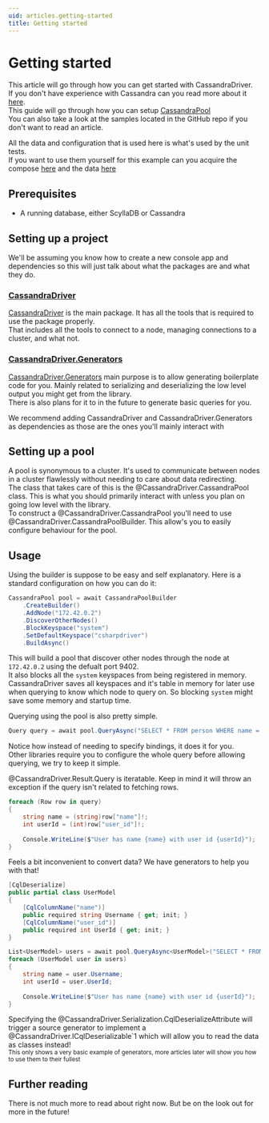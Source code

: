```yaml
---
uid: articles.getting-started
title: Getting started
---
```


# Getting started
This article will go through how you can get started with CassandraDriver.  
If you don't have experience with Cassandra can you read more about it [here](https://university.scylladb.com/courses/scylla-essentials-overview/lessons/architecture/topic/introduction/).  
This guide will go through how you can setup [CassandraPool](xref:CassandraDriver.CassandraPool)  
You can also take a look at the samples located in the GitHub repo if you don't want to read an article.

All the data and configuration that is used here is what's used by the unit tests.  
If you want to use them yourself for this example can you acquire the compose [here](https://github.com/Instellate/CassandraDriver/blob/c63d354002577865d961b87613425bc2e51191f1/CassandraDriver.Tests/docker-compose.yaml) and the data [here](https://github.com/Instellate/CassandraDriver/blob/c63d354002577865d961b87613425bc2e51191f1/CassandraDriver.Tests/test_data.cql)

## Prerequisites
- A running database, either ScyllaDB or Cassandra

## Setting up a project
We'll be assuming you know how to create a new console app and dependencies so this will just talk about what the packages are and what they do.

### [CassandraDriver](https://www.nuget.org/packages/CassandraDriver)
[CassandraDriver](https://www.nuget.org/packages/CassandraDriver) is the main package. It has all the tools that is required to use the package properly.  
That includes all the tools to connect to a node, managing connections to a cluster, and what not.

### [CassandraDriver.Generators](https://www.nuget.org/packages/CassandraDriver.Generators)
[CassandraDriver.Generators](https://www.nuget.org/packages/CassandraDriver.Generators) main purpose is to allow generating boilerplate code for you. Mainly related to serializing and deserializing the low level output you might get from the library.  
There is also plans for it to in the future to generate basic queries for you.


We recommend adding CassandraDriver and CassandraDriver.Generators as dependencies as those are the ones you'll mainly interact with

## Setting up a pool
A pool is synonymous to a cluster. It's used to communicate between nodes in a cluster flawlessly without needing to care about data redirecting.  
The class that takes care of this is the @CassandraDriver.CassandraPool class. This is what you should primarily interact with unless you plan on going low level with the library.  
To construct a @CassandraDriver.CassandraPool you'll need to use @CassandraDriver.CassandraPoolBuilder. This allow's you to easily configure behaviour for the pool.

## Usage

Using the builder is suppose to be easy and self explanatory. Here is a standard configuration on how you can do it:
```csharp
CassandraPool pool = await CassandraPoolBuilder
    .CreateBuilder()
    .AddNode("172.42.0.2")
    .DiscoverOtherNodes()
    .BlockKeyspace("system")
    .SetDefaultKeyspace("csharpdriver")
    .BuildAsync()
```
This will build a pool that discover other nodes through the node at `172.42.0.2` using the defualt port 9402.  
It also blocks all the `system` keyspaces from being registered in memory. 
CassandraDriver saves all keyspaces and it's table in memory for later use when querying to know which node to query on. 
So blocking `system` might save some memory and startup time.

Querying using the pool is also pretty simple.
```csharp
Query query = await pool.QueryAsync("SELECT * FROM person WHERE name = ?", name);
```
Notice how instead of needing to specify bindings, it does it for you.  
Other libraries require you to configure the whole query before allowing querying, we try to keep it simple.

@CassandraDriver.Result.Query is iteratable. Keep in mind it will throw an exception if the query isn't related to fetching rows.
```csharp
foreach (Row row in query) 
{
    string name = (string)row["name"]!;
    int userId = (int)row["user_id"]!;
    
    Console.WriteLine($"User has name {name} with user id {userId}");
}
```
Feels a bit inconvenient to convert data? We have generators to help you with that!

```csharp
[CqlDeserialize]
public partial class UserModel
{
    [CqlColumnName("name")]
    public required string Username { get; init; }
    [CqlColumnName("user_id")]
    public required int UserId { get; init; }
}

List<UserModel> users = await pool.QueryAsync<UserModel>("SELECT * FROM person");
foreach (UserModel user in users) 
{
    string name = user.Username;
    int userId = user.UserId;
    
    Console.WriteLine($"User has name {name} with user id {userId}");
}
```
Specifying the @CassandraDriver.Serialization.CqlDeserializeAttribute will trigger a source generator to implement a @CassandraDriver.ICqlDeserializable`1 which will allow you to read the data as classes instead!  
<small>This only shows a very basic example of generators, more articles later will show you how to use them to their fullest</small>

## Further reading
There is not much more to read about right now. But be on the look out for more in the future!
